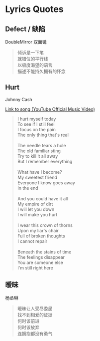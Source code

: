 
# Lyrics Quotes

## Defect / 缺陷

DoubleMirror 双面镜

> 倾诉是一下笔<br>
> 就错位的平行线<br>
> 以极度渴望的语言<br>
> 描述不能持久拥有的怀念

## Hurt

Johnny Cash

[Link to song (YouTube Official Music Video)](https://youtu.be/8AHCfZTRGiI)

> I hurt myself today<br>
> To see if I still feel<br>
> I focus on the pain<br>
> The only thing that's real<br><br>
>The needle tears a hole<br>
>The old familiar sting<br>
>Try to kill it all away<br>
>But I remember everything<br><br>
>What have I become?<br>
>My sweetest friend<br>
>Everyone I know goes away<br>
>In the end<br><br>
>And you could have it all<br>
>My empire of dirt<br>
>I will let you down<br>
>I will make you hurt<br><br>
>I wear this crown of thorns<br>
>Upon my liar's chair<br>
>Full of broken thoughts<br>
>I cannot repair<br><br>
>Beneath the stains of time<br>
>The feelings disappear<br>
>You are someone else<br>
>I'm still right here

## 暧昧

杨丞琳

> 暧昧让人受尽委屈<br>
> 找不到相爱的证据<br>
> 何时该前进<br>
> 何时该放弃<br>
> 连拥抱都没有勇气<br>
